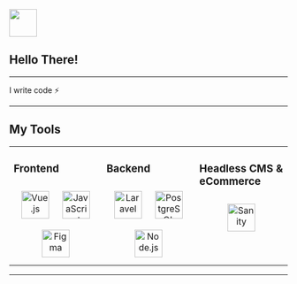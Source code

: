 <img src="https://media.giphy.com/media/VgCDAzcKvsR6OM0uWg/giphy.gif" width="50">

## Hello There!
---- 

<p>
I write code ⚡
</p>

----

## **My Tools**

<table><tr><td valign="top" width="33%">


### Frontend
<div align="center"> 
<img style="margin: 10px" src="https://profilinator.rishav.dev/skills-assets/vuejs-original-wordmark.svg" alt="Vue.js" height="50" /> 
<img style="margin: 10px" src="https://profilinator.rishav.dev/skills-assets/javascript-original.svg" alt="JavaScript" height="50" />
<img style="margin: 10px" src="https://upload.wikimedia.org/wikipedia/commons/3/33/Figma-logo.svg" alt="Figma" height="50" /> 
</div>

</td><td valign="top" width="33%">


### Backend  
<div align="center">  
<img style="margin: 10px" src="https://profilinator.rishav.dev/skills-assets/laravel-plain-wordmark.svg" alt="Laravel" height="50" />  
<img style="margin: 10px" src="https://profilinator.rishav.dev/skills-assets/postgresql-original-wordmark.svg" alt="PostgreSQL" height="50" />  
<img style="margin: 10px" src="https://profilinator.rishav.dev/skills-assets/nodejs-original-wordmark.svg" alt="Node.js" height="50" />
</div>

</td><td valign="top" width="33%">


### Headless CMS & eCommerce  
<div align="center">  
<img style="margin: 10px" src="https://www.sanity.io/static/images/logo_rounded_square.png" alt="Sanity" height="50" />  
</div>

</td></tr></table>  

----

<!---
your-github-username/your-repo is a ✨ special ✨ repository because its `README.md` (this file) appears on your GitHub profile.
You can click the Preview link to take a look at your changes.
--->


